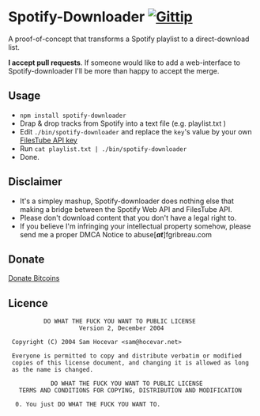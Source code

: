 Spotify-Downloader [![Gittip](http://badgr.co/gittip/fgribreau.png)](https://www.gittip.com/fgribreau/)
==================

A proof-of-concept that transforms a Spotify playlist to a direct-download list.

**I accept pull requests**. If someone would like to add a web-interface to Spotify-downloader
I'll be more than happy to accept the merge.

Usage
-----

* `npm install spotify-downloader`
* Drap & drop tracks from Spotify into a text file (e.g. playlist.txt )
* Edit `./bin/spotify-downloader` and replace the `key`'s value by your own [FilesTube API key](http://www.filestube.com/api.html)
* Run `cat playlist.txt | ./bin/spotify-downloader`
* Done.


Disclaimer
----------

* It's a simpley mashup, Spotify-downloader does nothing else that making a bridge between the Spotify Web API and FilesTube API.
* Please don't download content that you don't have a legal right to.
* If you believe I'm infringing your intellectual property somehow, please send me a proper DMCA Notice to abuse[***_at_***]fgribreau.com

## Donate
[Donate Bitcoins](https://coinbase.com/checkouts/fc3041b9d8116e0b98e7d243c4727a30)

Licence
-------

              DO WHAT THE FUCK YOU WANT TO PUBLIC LICENSE
                        Version 2, December 2004

     Copyright (C) 2004 Sam Hocevar <sam@hocevar.net>

     Everyone is permitted to copy and distribute verbatim or modified
     copies of this license document, and changing it is allowed as long
     as the name is changed.

                DO WHAT THE FUCK YOU WANT TO PUBLIC LICENSE
       TERMS AND CONDITIONS FOR COPYING, DISTRIBUTION AND MODIFICATION

      0. You just DO WHAT THE FUCK YOU WANT TO.
